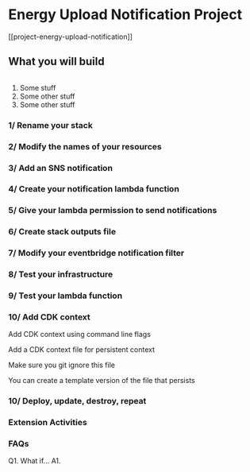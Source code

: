 # Energy Upload Notification Project

[[project-energy-upload-notification]]

## What you will build

```mermaid

```

1. Some stuff
2. Some other stuff
3. Some other stuff

### 1/ Rename your stack

### 2/ Modify the names of your resources

### 3/ Add an SNS notification

### 4/ Create your notification lambda function

### 5/ Give your lambda permission to send notifications

### 6/ Create stack outputs file

### 7/ Modify your eventbridge notification filter

### 8/ Test your infrastructure

### 9/ Test your lambda function

### 10/ Add CDK context

Add CDK context using command line flags

Add a CDK context file for persistent context

Make sure you git ignore this file

You can create a template version of the file that persists

### 10/ Deploy, update, destroy, repeat

### Extension Activities

### FAQs

Q1. What if...
A1.

```

```
